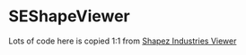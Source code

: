 # SEShapeViewer
Lots of code here is copied 1:1 from [Shapez Industries Viewer](https://sense101.github.io/ShapezIndustriesViewer/)
